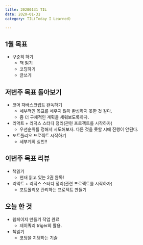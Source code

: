 ```yaml
---
title: 20200131 TIL
date: 2020-01-31
category: TIL(Today I Learned)

---
```


## 1월 목표

- 꾸준히 하기
  - 책 읽기
  - 코딩하기
  - 글쓰기

## 저번주 목표 돌아보기

- 코어 자바스크립트 완독하기
  - 세부적인 목표를 세우지 않아 완성하지 못한 것 같다.
  - 좀 더 구체적인 계획을 세워보도록하자.
- 리액트 + 리덕스 스터디 정리(관련 프로젝트를 시작하자)
  - 우선순위를 정해서 시도해보자. 다른 것을 못할 시에 진행이 안된다.
- 포트폴리오 프로젝트 시작하기
  - 세부계획 실천!!
  
## 이번주 목표 리뷰

- 책읽기
  - 현재 읽고 있는 2권 완독!
- 리액트 + 리덕스 스터디 정리(관련 프로젝트를 시작하자)
  - 포트폴리오 관리하는 프로젝트 만들기

## 오늘 한 것

- 웹페이지 만들기 작업 완료
  - 제이쿼리 triger의 활용.
- 책읽기
  - 코딩을 지탱하는 기술
